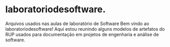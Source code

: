 # laboratoriodesoftware.
Arquivos usados nas aulas de laboratório de Software
Bem vindo ao laboratoriodesoftware! Aqui estou reunindo alguns modelos de artefatos do RUP usados para documentação em projetos de engenharia e análise de software.
